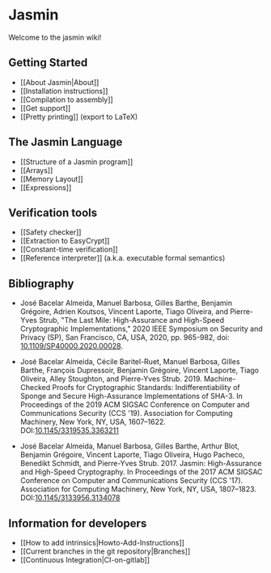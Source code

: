 # Jasmin

Welcome to the jasmin wiki!

## Getting Started

  - [[About Jasmin|About]]
  - [[Installation instructions]]
  - [[Compilation to assembly]]
  - [[Get support]]
  - [[Pretty printing]] (export to LaTeX)

## The Jasmin Language

  - [[Structure of a Jasmin program]]
  - [[Arrays]]
  - [[Memory Layout]]
  - [[Expressions]]

## Verification tools

  - [[Safety checker]]
  - [[Extraction to EasyCrypt]]
  - [[Constant-time verification]]
  - [[Reference interpreter]] (a.k.a. executable formal semantics)

## Bibliography

  - José Bacelar Almeida, Manuel Barbosa, Gilles Barthe, Benjamin Grégoire, Adrien Koutsos, Vincent Laporte, Tiago Oliveira, and Pierre-Yves Strub, "The Last Mile: High-Assurance and High-Speed Cryptographic Implementations," 2020 IEEE Symposium on Security and Privacy (SP), San Francisco, CA, USA, 2020, pp. 965-982, doi: [10.1109/SP40000.2020.00028](https://doi.org/10.1109/SP40000.2020.00028).

 - José Bacelar Almeida, Cécile Baritel-Ruet, Manuel Barbosa, Gilles Barthe, François Dupressoir, Benjamin Grégoire, Vincent Laporte, Tiago Oliveira, Alley Stoughton, and Pierre-Yves Strub. 2019. Machine-Checked Proofs for Cryptographic Standards: Indifferentiability of Sponge and Secure High-Assurance Implementations of SHA-3. In Proceedings of the 2019 ACM SIGSAC Conference on Computer and Communications Security (CCS '19). Association for Computing Machinery, New York, NY, USA, 1607–1622. DOI:[10.1145/3319535.3363211](https://doi.org/10.1145/3319535.3363211)

 - José Bacelar Almeida, Manuel Barbosa, Gilles Barthe, Arthur Blot, Benjamin Grégoire, Vincent Laporte, Tiago Oliveira, Hugo Pacheco, Benedikt Schmidt, and Pierre-Yves Strub. 2017. Jasmin: High-Assurance and High-Speed Cryptography. In Proceedings of the 2017 ACM SIGSAC Conference on Computer and Communications Security (CCS '17). Association for Computing Machinery, New York, NY, USA, 1807–1823. DOI:[10.1145/3133956.3134078](https://doi.org/10.1145/3133956.3134078)

## Information for developers

 - [[How to add intrinsics|Howto-Add-Instructions]]
 - [[Current branches in the git repository|Branches]]
 - [[Continuous Integration|CI-on-gitlab]]
